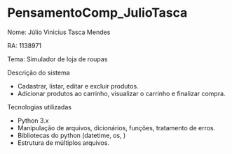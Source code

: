 # PensamentoComp_JulioTasca

Nome: Júlio Vinicius Tasca Mendes

RA: 1138971

Tema: Simulador de loja de roupas

Descrição do sistema
- Cadastrar, listar, editar e excluir produtos.
- Adicionar produtos ao carrinho, visualizar o carrinho e finalizar compra.

Tecnologias utilizadas
- Python 3.x
- Manipulação de arquivos, dicionários, funções, tratamento de erros.
- Bibliotecas do python (datetime, os, )
- Estrutura de múltiplos arquivos.
